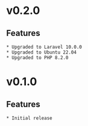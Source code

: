# v0.2.0

## Features

    * Upgraded to Laravel 10.0.0
    * Upgraded to Ubuntu 22.04
    * Upgraded to PHP 8.2.0

# v0.1.0

## Features

    * Initial release
